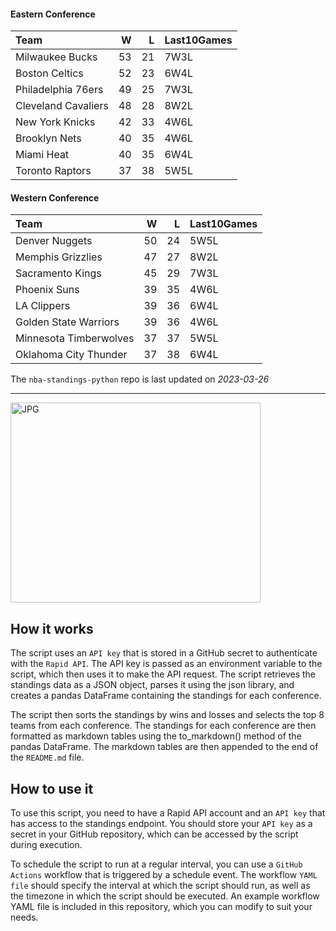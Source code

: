 #### Eastern Conference

| Team                |   W |   L | Last10Games   |
|:--------------------|----:|----:|:--------------|
| Milwaukee Bucks     |  53 |  21 | 7W3L          |
| Boston Celtics      |  52 |  23 | 6W4L          |
| Philadelphia 76ers  |  49 |  25 | 7W3L          |
| Cleveland Cavaliers |  48 |  28 | 8W2L          |
| New York Knicks     |  42 |  33 | 4W6L          |
| Brooklyn Nets       |  40 |  35 | 4W6L          |
| Miami Heat          |  40 |  35 | 6W4L          |
| Toronto Raptors     |  37 |  38 | 5W5L          |

#### Western Conference

| Team                   |   W |   L | Last10Games   |
|:-----------------------|----:|----:|:--------------|
| Denver Nuggets         |  50 |  24 | 5W5L          |
| Memphis Grizzlies      |  47 |  27 | 8W2L          |
| Sacramento Kings       |  45 |  29 | 7W3L          |
| Phoenix Suns           |  39 |  35 | 4W6L          |
| LA Clippers            |  39 |  36 | 6W4L          |
| Golden State Warriors  |  39 |  36 | 4W6L          |
| Minnesota Timberwolves |  37 |  37 | 5W5L          |
| Oklahoma City Thunder  |  37 |  38 | 6W4L          |

The `nba-standings-python` repo is last updated on *2023-03-26*

---
<img alt="JPG" src="https://www.logodesignlove.com/images/classic/nba-logo.jpg" width="400" height="320" />

## How it works
The script uses an `API key` that is stored in a GitHub secret to authenticate with the `Rapid API`. The API key is passed as an environment variable to the script, which then uses it to make the API request. The script retrieves the standings data as a JSON object, parses it using the json library, and creates a pandas DataFrame containing the standings for each conference.

The script then sorts the standings by wins and losses and selects the top 8 teams from each conference. The standings for each conference are then formatted as markdown tables using the to_markdown() method of the pandas DataFrame. The markdown tables are then appended to the end of the `README.md` file.

## How to use it
To use this script, you need to have a Rapid API account and an `API key` that has access to the standings endpoint. You should store your `API key` as a secret in your GitHub repository, which can be accessed by the script during execution.

To schedule the script to run at a regular interval, you can use a `GitHub Actions` workflow that is triggered by a schedule event. The workflow `YAML file` should specify the interval at which the script should run, as well as the timezone in which the script should be executed. An example workflow YAML file is included in this repository, which you can modify to suit your needs.
